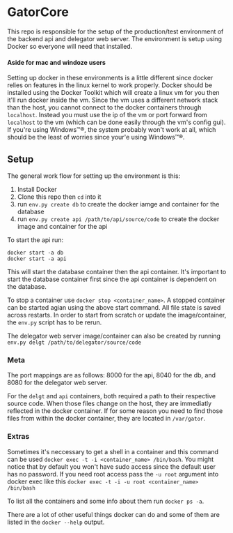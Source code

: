# GatorCore
This repo is responsible for the setup of the production/test environment of the backend api and delegator web server. The environment is setup using Docker so everyone will need that installed.

#### Aside for mac and windoze users
Setting up docker in these environments is a little different since docker relies on features in the linux kernel to work properly. Docker should be installed using the Docker Toolkit which will create a linux vm for you then it'll run docker inside the vm. Since the vm uses a different network stack than the host, you cannot connect to the docker containers through `localhost`. Instead you must use the ip of the vm or port forward from `localhost` to the vm (which can be done easily through the vm's config gui). If you're using Windows™®, the system probably won't work at all, which should be the least of worries since your'e using Windows™®.

## Setup
The general work flow for setting up the environment is this:
 1. Install Docker
 2. Clone this repo then `cd` into it
 3. run `env.py create db` to create the docker iamge and container for the database
 4. run `env.py create api /path/to/api/source/code` to create the docker image and container for the api

To start the api run:
```
docker start -a db
docker start -a api
```
This will start the database container then the api container. It's important to start the database container first since the api container is dependent on the database.

To stop a container use `docker stop <container_name>`. A stopped container can be started agian using the above start command. All file state is saved across restarts. In order to start from scratch or update the image/container, the `env.py` script has to be rerun.

The delegator web server image/container can also be created by running `env.py delgt /path/to/delegator/source/code`

### Meta
The port mappings are as follows: 8000 for the api, 8040 for the db, and 8080 for the delegator web server.

For the `delgt` and `api` containers, both required a path to their respective source code. When those files change on the host, they are immediatly reflected in the docker container. If for some reason you need to find those files from within the docker container, they are located in `/var/gator`.

### Extras
Sometimes it's neccessary to get a shell in a container and this command can be used `docker exec -t -i <container_name> /bin/bash`. You might notice that by default you won't have sudo access since the default user has no password. If you need root access pass the `-u root` argument into docker exec like this `docker exec -t -i -u root <container_name> /bin/bash`

To list all the containers and some info about them run `docker ps -a`.

There are a lot of other useful things docker can do and some of them are listed in the `docker --help` output.
